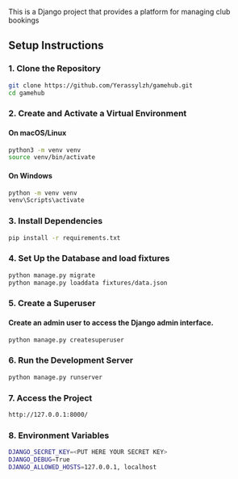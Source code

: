 This is a Django project that provides a platform for managing club bookings

## Setup Instructions

### 1. Clone the Repository
```bash
git clone https://github.com/Yerassylzh/gamehub.git
cd gamehub
```

### 2. Create and Activate a Virtual Environment
#### On macOS/Linux
```bash
python3 -m venv venv
source venv/bin/activate
```

#### On Windows
```bash
python -m venv venv
venv\Scripts\activate
```

### 3. Install Dependencies
```bash
pip install -r requirements.txt
```

### 4. Set Up the Database and load fixtures
```bash
python manage.py migrate
python manage.py loaddata fixtures/data.json
```

### 5. Create a Superuser
#### Create an admin user to access the Django admin interface.
```bash
python manage.py createsuperuser
```

### 6. Run the Development Server
```bash
python manage.py runserver
```

### 7. Access the Project
```bash
http://127.0.0.1:8000/
```

### 8. Environment Variables
```bash
DJANGO_SECRET_KEY=<PUT HERE YOUR SECRET KEY>
DJANGO_DEBUG=True
DJANGO_ALLOWED_HOSTS=127.0.0.1, localhost
```
